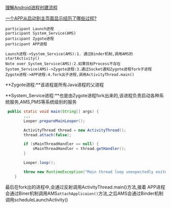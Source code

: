 [理解Android进程创建流程](http://gityuan.com/2016/03/26/app-process-create/)

[一个APP从启动到主页面显示经历了哪些过程?](https://www.jianshu.com/p/a72c5ccbd150)

```sequence
participant Launch进程
participant System_Service(AMS)
participant Zygote进程
participant APP进程

Launch进程->System_Service(AMS):1. 通过Binder机制,调用AMS的startActivity()
Note over System_Service(AMS):2.如果目标Process不存在
System_Service(AMS)->Zygote进程:3.通过Socket通知Zygote进程fork子进程
Zygote进程->APP进程:4.fork出子进程,调用ActivityThread.main() 
```

**Zygote进程:**该进程是所有Java进程的父进程

**System_Service进程:**也是由Zygote进程fork出来的,该进程负责启动各种系统服务,AMS,PMS等系统级别的服务

```java 
 public static void main(String[] args) {
		...
        Looper.prepareMainLooper();

        ActivityThread thread = new ActivityThread();
        thread.attach(false);

        if (sMainThreadHandler == null) {
            sMainThreadHandler = thread.getHandler();
        }

        Looper.loop();

        throw new RuntimeException("Main thread loop unexpectedly exited");
    }
```

最后在fork出的进程中,会通过反射调用ActivityThread.main()方法,接着 APP进程会通过Biner机制调用AMS`attachApplicaion()`方法,之后AMS会通过Binder机制调用scheduleLaunchActivity()